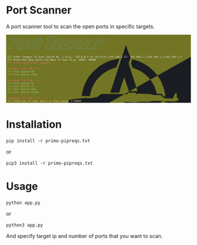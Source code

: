 # Port Scanner
A port scanner tool to scan the open ports in specific targets.

![A screenshot of the tool](screenshot.png)

# Installation
```
pip install -r primo-pipreqs.txt
```
or
```
pip3 install -r primo-pipreqs.txt
```

# Usage
```
python app.py
```
or
```
python3 app.py
```

And specify target ip and number of ports that you want to scan.
